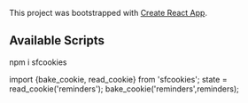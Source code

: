 This project was bootstrapped with [Create React App](https://github.com/facebook/create-react-app).

## Available Scripts

npm i sfcookies 

import {bake_cookie, read_cookie} from 'sfcookies';
state = read_cookie('reminders');
bake_cookie('reminders',reminders);

